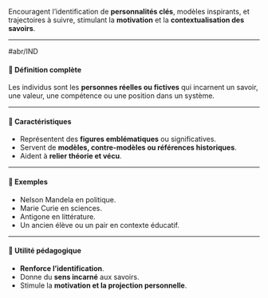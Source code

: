 
Encouragent l’identification de **personnalités clés**, modèles inspirants, et trajectoires à suivre, stimulant la **motivation** et la **contextualisation des savoirs**.

---
#abr/IND
#### 🎯 Définition complète
Les individus sont les **personnes réelles ou fictives** qui incarnent un savoir, une valeur, une compétence ou une position dans un système.

---

#### 🧠 Caractéristiques

- Représentent des **figures emblématiques** ou significatives.
- Servent de **modèles, contre-modèles ou références historiques**.
- Aident à **relier théorie et vécu**.

---

#### 🧰 Exemples

- Nelson Mandela en politique.
- Marie Curie en sciences.
- Antigone en littérature.
- Un ancien élève ou un pair en contexte éducatif.

---

#### 🏁 Utilité pédagogique

- **Renforce l’identification**.
- Donne du **sens incarné** aux savoirs.
- Stimule la **motivation et la projection personnelle**.